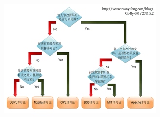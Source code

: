 <img src="resources/one_picture_to_choose_open_source_license.png" width="500" height="360" alt="one_picture_to_choose_open_source_license"/>